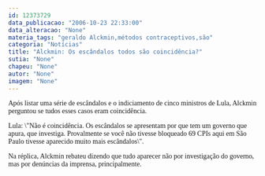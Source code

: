 ```yaml
---
id: 12373729
data_publicacao: "2006-10-23 22:33:00"
data_alteracao: "None"
materia_tags: "geraldo Alckmin,métodos contraceptivos,são"
categoria: "Notícias"
title: "Alckmin: Os escândalos todos são coincidência?"
sutia: "None"
chapeu: "None"
autor: "None"
imagem: "None"
---
```

<p><P><FONT face=Verdana>Após listar uma série de escândalos e o indiciamento de cinco ministros de Lula, Alckmin perguntou se tudos esses casos eram coincidência.</FONT></P></p>
<p><P><FONT face=Verdana>Lula: \"Não é coincidência. Os escândalos se apresentam por que tem um governo que apura, que investiga. Provalmente se você não tivesse bloqueado 69 CPIs aqui em São Paulo tivesse aparecido muito mais escândalos\".</FONT></P></p>
<p><P><FONT face=Verdana>Na réplica, Alckmin rebateu dizendo que tudo aparecer não por investigação do governo, mas por denúncias da imprensa, principalmente.</FONT></P> </p>
